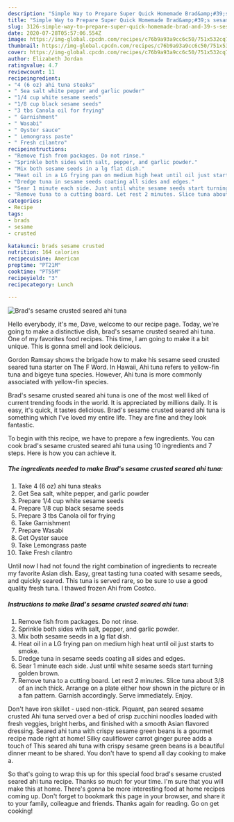 ```yaml
---
description: "Simple Way to Prepare Super Quick Homemade Brad&amp;#39;s sesame crusted seared ahi tuna"
title: "Simple Way to Prepare Super Quick Homemade Brad&amp;#39;s sesame crusted seared ahi tuna"
slug: 3126-simple-way-to-prepare-super-quick-homemade-brad-and-39-s-sesame-crusted-seared-ahi-tuna
date: 2020-07-28T05:57:06.554Z
image: https://img-global.cpcdn.com/recipes/c76b9a93a9cc6c50/751x532cq70/brads-sesame-crusted-seared-ahi-tuna-recipe-main-photo.jpg
thumbnail: https://img-global.cpcdn.com/recipes/c76b9a93a9cc6c50/751x532cq70/brads-sesame-crusted-seared-ahi-tuna-recipe-main-photo.jpg
cover: https://img-global.cpcdn.com/recipes/c76b9a93a9cc6c50/751x532cq70/brads-sesame-crusted-seared-ahi-tuna-recipe-main-photo.jpg
author: Elizabeth Jordan
ratingvalue: 4.7
reviewcount: 11
recipeingredient:
- "4 (6 oz) ahi tuna steaks"
- " Sea salt white pepper and garlic powder"
- "1/4 cup white sesame seeds"
- "1/8 cup black sesame seeds"
- "3 tbs Canola oil for frying"
- " Garnishment"
- " Wasabi"
- " Oyster sauce"
- " Lemongrass paste"
- " Fresh cilantro"
recipeinstructions:
- "Remove fish from packages. Do not rinse."
- "Sprinkle both sides with salt, pepper, and garlic powder."
- "Mix both sesame seeds in a lg flat dish."
- "Heat oil in a LG frying pan on medium high heat until oil just starts to smoke."
- "Dredge tuna in sesame seeds coating all sides and edges."
- "Sear 1 minute each side. Just until white sesame seeds start turning golden brown."
- "Remove tuna to a cutting board. Let rest 2 minutes. Slice tuna about 3/8 of an inch thick. Arrange on a plate either how shown in the picture or in a fan pattern. Garnish accordingly. Serve immediately. Enjoy."
categories:
- Recipe
tags:
- brads
- sesame
- crusted

katakunci: brads sesame crusted 
nutrition: 164 calories
recipecuisine: American
preptime: "PT21M"
cooktime: "PT55M"
recipeyield: "3"
recipecategory: Lunch

---
```



![Brad&#39;s sesame crusted seared ahi tuna](https://img-global.cpcdn.com/recipes/c76b9a93a9cc6c50/751x532cq70/brads-sesame-crusted-seared-ahi-tuna-recipe-main-photo.jpg)

Hello everybody, it's me, Dave, welcome to our recipe page. Today, we're going to make a distinctive dish, brad&#39;s sesame crusted seared ahi tuna. One of my favorites food recipes. This time, I am going to make it a bit unique. This is gonna smell and look delicious.

Gordon Ramsay shows the brigade how to make his sesame seed crusted seared tuna starter on The F Word. In Hawaii, Ahi tuna refers to yellow-fin tuna and bigeye tuna species. However, Ahi tuna is more commonly associated with yellow-fin species.

Brad&#39;s sesame crusted seared ahi tuna is one of the most well liked of current trending foods in the world. It is appreciated by millions daily. It is easy, it's quick, it tastes delicious. Brad&#39;s sesame crusted seared ahi tuna is something which I've loved my entire life. They are fine and they look fantastic.


To begin with this recipe, we have to prepare a few ingredients. You can cook brad&#39;s sesame crusted seared ahi tuna using 10 ingredients and 7 steps. Here is how you can achieve it.

<!--inarticleads1-->

##### The ingredients needed to make Brad&#39;s sesame crusted seared ahi tuna:

1. Take 4 (6 oz) ahi tuna steaks
1. Get  Sea salt, white pepper, and garlic powder
1. Prepare 1/4 cup white sesame seeds
1. Prepare 1/8 cup black sesame seeds
1. Prepare 3 tbs Canola oil for frying
1. Take  Garnishment
1. Prepare  Wasabi
1. Get  Oyster sauce
1. Take  Lemongrass paste
1. Take  Fresh cilantro


Until now I had not found the right combination of ingredients to recreate my favorite Asian dish. Easy, great tasting tuna coated with sesame seeds, and quickly seared. This tuna is served rare, so be sure to use a good quality fresh tuna. I thawed frozen Ahi from Costco. 

<!--inarticleads2-->

##### Instructions to make Brad&#39;s sesame crusted seared ahi tuna:

1. Remove fish from packages. Do not rinse.
1. Sprinkle both sides with salt, pepper, and garlic powder.
1. Mix both sesame seeds in a lg flat dish.
1. Heat oil in a LG frying pan on medium high heat until oil just starts to smoke.
1. Dredge tuna in sesame seeds coating all sides and edges.
1. Sear 1 minute each side. Just until white sesame seeds start turning golden brown.
1. Remove tuna to a cutting board. Let rest 2 minutes. Slice tuna about 3/8 of an inch thick. Arrange on a plate either how shown in the picture or in a fan pattern. Garnish accordingly. Serve immediately. Enjoy.


Don&#39;t have iron skillet - used non-stick. Piquant, pan seared sesame crusted Ahi tuna served over a bed of crisp zucchini noodles loaded with fresh veggies, bright herbs, and finished with a smooth Asian flavored dressing. Seared ahi tuna with crispy sesame green beans is a gourmet recipe made right at home! Silky cauliflower carrot ginger puree adds a touch of This seared ahi tuna with crispy sesame green beans is a beautiful dinner meant to be shared. You don&#39;t have to spend all day cooking to make a. 

So that's going to wrap this up for this special food brad&#39;s sesame crusted seared ahi tuna recipe. Thanks so much for your time. I'm sure that you will make this at home. There's gonna be more interesting food at home recipes coming up. Don't forget to bookmark this page in your browser, and share it to your family, colleague and friends. Thanks again for reading. Go on get cooking!
